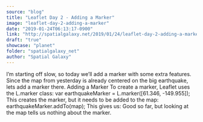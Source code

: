 ```yaml
---
source: "blog"
title: "Leaflet Day 2 - Adding a Marker"
image: "leaflet-day-2-adding-a-marker"
date: "2019-01-24T06:13:17-0900"
link: "http://spatialgalaxy.net/2019/01/24/leaflet-day-2-adding-a-marker/"
draft: "true"
showcase: "planet"
folder: "spatialgalaxy_net"
author: "Spatial Galaxy"
---
```


I&rsquo;m starting off slow, so today we&rsquo;ll add a marker with some extra features. Since the map from yesterday is already centered on the big earthquake, lets add a marker there.
Adding a Marker To create a marker, Leaflet uses the L.marker class:
var earthquakeMarker = L.marker([61.346, -149.955]); This creates the marker, but it needs to be added to the map:
earthquakeMarker.addTo(map); This gives us:
Good so far, but looking at the map tells us nothing about the marker.
